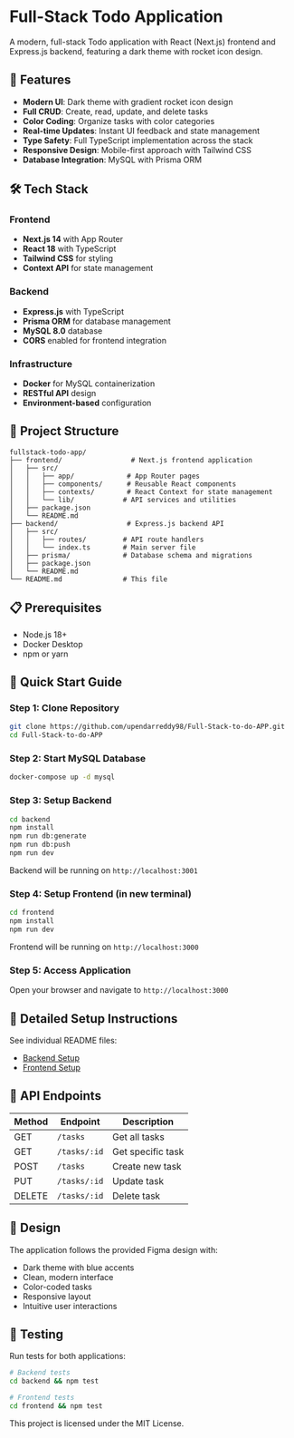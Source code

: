 # Full-Stack Todo Application

A modern, full-stack Todo application with React (Next.js) frontend and Express.js backend, featuring a dark theme with rocket icon design.

## 🚀 Features

- **Modern UI**: Dark theme with gradient rocket icon design
- **Full CRUD**: Create, read, update, and delete tasks
- **Color Coding**: Organize tasks with color categories
- **Real-time Updates**: Instant UI feedback and state management
- **Type Safety**: Full TypeScript implementation across the stack
- **Responsive Design**: Mobile-first approach with Tailwind CSS
- **Database Integration**: MySQL with Prisma ORM

## 🛠️ Tech Stack

### Frontend
- **Next.js 14** with App Router
- **React 18** with TypeScript
- **Tailwind CSS** for styling
- **Context API** for state management

### Backend
- **Express.js** with TypeScript
- **Prisma ORM** for database management
- **MySQL 8.0** database
- **CORS** enabled for frontend integration

### Infrastructure
- **Docker** for MySQL containerization
- **RESTful API** design
- **Environment-based** configuration

## 📁 Project Structure

```
fullstack-todo-app/
├── frontend/                 # Next.js frontend application
│   ├── src/
│   │   ├── app/             # App Router pages
│   │   ├── components/      # Reusable React components
│   │   ├── contexts/        # React Context for state management
│   │   └── lib/            # API services and utilities
│   ├── package.json
│   └── README.md
├── backend/                 # Express.js backend API
│   ├── src/
│   │   ├── routes/         # API route handlers
│   │   └── index.ts        # Main server file
│   ├── prisma/             # Database schema and migrations
│   ├── package.json
│   └── README.md
└── README.md               # This file
```

## 📋 Prerequisites

- Node.js 18+
- Docker Desktop
- npm or yarn

## 🚀 Quick Start Guide

### **Step 1: Clone Repository**
```bash
git clone https://github.com/upendarreddy98/Full-Stack-to-do-APP.git
cd Full-Stack-to-do-APP
```

### **Step 2: Start MySQL Database**
```bash
docker-compose up -d mysql
```

### **Step 3: Setup Backend**
```bash
cd backend
npm install
npm run db:generate
npm run db:push
npm run dev
```
Backend will be running on `http://localhost:3001`

### **Step 4: Setup Frontend** (in new terminal)
```bash
cd frontend
npm install
npm run dev
```
Frontend will be running on `http://localhost:3000`

### **Step 5: Access Application**
Open your browser and navigate to `http://localhost:3000`

## 📖 Detailed Setup Instructions

See individual README files:
- [Backend Setup](./backend/README.md)
- [Frontend Setup](./frontend/README.md)

## 🔧 API Endpoints

| Method | Endpoint | Description |
|--------|----------|-------------|
| GET | `/tasks` | Get all tasks |
| GET | `/tasks/:id` | Get specific task |
| POST | `/tasks` | Create new task |
| PUT | `/tasks/:id` | Update task |
| DELETE | `/tasks/:id` | Delete task |

## 🎨 Design

The application follows the provided Figma design with:
- Dark theme with blue accents
- Clean, modern interface
- Color-coded tasks
- Responsive layout
- Intuitive user interactions

## 🧪 Testing

Run tests for both applications:

```bash
# Backend tests
cd backend && npm test

# Frontend tests  
cd frontend && npm test
```

This project is licensed under the MIT License.
